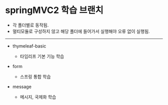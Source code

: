# springMVC2 학습 브랜치

- 각 폴더별로 동작됨. 
- 멀티모듈로 구성하지 않고 해당 폴더에 들어가서 실행해야 오류 없이 실행됨.

---

- thymeleaf-basic
  - 타임리프 기본 기능 학습

- form
  - 스프링 통합 학습

- message
  - 메시지, 국제화 학습
